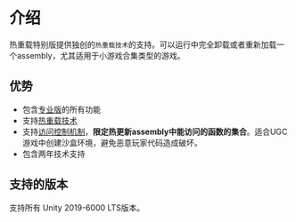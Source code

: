 # 介绍

热重载特别版提供独创的`热重载技术`的支持。可以运行中完全卸载或者重新加载一个assembly，尤其适用于小游戏合集类型的游戏。

## 优势

- 包含[专业版](../pro/intro)的所有功能
- 支持[热重载技术](./hotreloadassembly)
- 支持[访问控制机制](../accesspolicy)，**限定热更新assembly中能访问的函数的集合**。适合UGC游戏中创建沙盒环境，避免恶意玩家代码造成破坏。
- 包含两年技术支持


## 支持的版本

支持所有 Unity 2019-6000 LTS版本。
